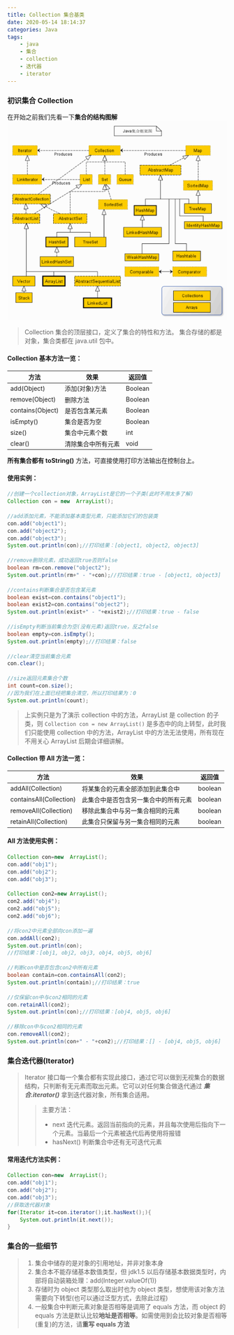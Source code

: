 ```yaml
---
title: Collection 集合基类
date: 2020-05-14 18:14:37
categories: Java
tags: 
    - java
    - 集合
    - collection
    - 迭代器
    - iterator
---
```


### 初识集合 Collection

在开始之前我们先看一下**集合的结构图解**
![集合结构图,图片来自网络](/images/java/list.jpg)

> Collection 集合的顶层接口，定义了集合的特性和方法。
> 集合存储的都是对象，集合类都在 java.util 包中。

#### Collection 基本方法一览：

| 方法             | 效果               | 返回值  |
| ---------------- | ------------------ | ------- |
| add(Object)      | 添加(对象)方法     | Boolean |
| remove(Object)   | 删除方法           | Boolean |
| contains(Object) | 是否包含某元素     | Boolean |
| isEmpty()        | 集合是否为空       | Boolean |
| size()           | 集合中元素个数     | int     |
| clear()          | 清除集合中所有元素 | void    |

**所有集合都有 toString()** 方法，可直接使用打印方法输出在控制台上。

#### 使用实例：

```java
//创建一个collection对象，ArrayList是它的一个子类(此时不用太多了解)
Collection con = new  ArrayList();

//add添加元素，不能添加基本类型元素，只能添加它们的包装类
con.add("object1");
con.add("object2");
con.add("object3");
System.out.println(con);//打印结果：[object1, object2, object3]

//remove删除元素，成功返回true否则false
boolean rm=con.remove("object2");
System.out.println(rm+" - "+con);//打印结果：true - [object1, object3]

//contains判断集合是否包含某元素
boolean exist=con.contains("object1");
boolean exist2=con.contains("object2");
System.out.println(exist+" - "+exist2);//打印结果：true - false

//isEmpty判断当前集合为空(没有元素)返回true，反之false
boolean empty=con.isEmpty();
System.out.println(empty);//打印结果：false

//clear清空当前集合元素
con.clear();

//size返回元素集合个数
int count=con.size();
//因为我们在上面已经把集合清空，所以打印结果为：0
System.out.println(count);
```

> 上实例只是为了演示 collection 中的方法，ArrayList 是 collection 的子类，则 `Collection con = new ArrayList()` 是多态中的向上转型，此时我们只能使用 collection 中的方法，ArrayList 中的方法无法使用，所有现在不用关心 ArrayList 后期会详细讲解。

#### Collection 带 All 方法一览：

| 方法                    | 效果                                 | 返回值  |
| ----------------------- | ------------------------------------ | ------- |
| addAll(Collection)      | 将某集合的元素全部添加到此集合中     | boolean |
| containsAll(Collection) | 此集合中是否包含另一集合中的所有元素 | boolean |
| removeAll(Collection)   | 移除此集合中与另一集合相同的元素     | boolean |
| retainAll(Collection)   | 此集合只保留与另一集合相同的元素     | boolean |

#### All 方法使用实例：

```java
Collection con=new  ArrayList();
con.add("obj1");
con.add("obj2");
con.add("obj3");

Collection con2=new ArrayList();
con2.add("obj4");
con2.add("obj5");
con2.add("obj6");

//将con2中元素全部向con添加一遍
con.addAll(con2);
System.out.println(con);
//打印结果：[obj1, obj2, obj3, obj4, obj5, obj6]

//判断con中是否包含con2中所有元素
boolean contain=con.containsAll(con2);
System.out.println(contain);//打印结果：true

//仅保留con中与con2相同的元素
con.retainAll(con2);
System.out.println(con);//打印结果：[obj4, obj5, obj6]

//移除con中与con2相同的元素
con.removeAll(con2);
System.out.println(con+" - "+con2);//打印结果：[] - [obj4, obj5, obj6]
```

### 集合迭代器(Iterator)

> Iterator 接口每一个集合都有实现此接口，通过它可以做到无视集合的数据结构，只判断有无元素而取出元素。它可以对任何集合做迭代通过 **_集合.iterator()_** 拿到迭代器对象，所有集合适用。
>
> > 主要方法：
> >
> > -   next 迭代元素。返回当前指向的元素，并且每次使用后指向下一个元素。当最后一个元素被迭代后再使用将报错
> > -   hasNext() 判断集合中还有无可迭代元素

#### 常用迭代方法实例：

```java
Collection con=new  ArrayList();
con.add("obj1");
con.add("obj2");
con.add("obj3");
//获取迭代器对象
for(Iterator it=con.iterator();it.hasNext();){
    System.out.println(it.next());
}
```

### 集合的一些细节

> 1. 集合中储存的是对象的引用地址，并非对象本身
> 2. 集合本不能存储基本数值类型，但 jdk1.5 以后存储基本数据类型时，内部将自动装箱处理：add(Integer.valueOf(1))
> 3. 存储时为 object 类型那么取出时也为 object 类型，想使用该对象方法需要向下转型(也可以通过泛型方式，去除此过程)
> 4. 一般集合中判断元素对象是否相等是调用了 equals 方法，而 object 的 equals 方法是默认比较**地址是否相等**。如需使用到会比较对象是否相等(重复)的方法，请**重写 equals 方法**
